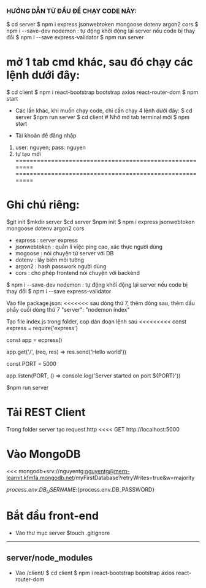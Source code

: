 ### HƯỚNG DẪN TỪ ĐẦU ĐỂ CHẠY CODE NÀY:
$ cd server
$ npm i express jsonwebtoken mongoose dotenv argon2 cors
$ npm i --save-dev nodemon : tự động khởi động lại server nếu code bị thay đổi
$ npm i --save express-validator
$ npm run server
# mở 1 tab cmd khác, sau đó chạy các lệnh dưới đây:
$ cd client
$ npm i react-bootstrap bootstrap axios react-router-dom
$ npm start

- Các lần khác, khi muốn chạy code, chỉ cần chạy 4 lệnh dưới đây:
$ cd server
$npm run server
$ cd client # Nhớ mở tab terminal mới
$ npm start

- Tài khoản để đăng nhập
1. user: nguyen; pass: nguyen
2. tự tạo mới
========================================================
========================================================
# Ghi chú riêng:
$git init
$mkdir server
$cd server
$npm init 
$ npm i express jsonwebtoken mongoose dotenv argon2 cors
- express : server express 
- jsonwebtoken : quản lí việc ping cao, xác thực người dùng
- mogoose : nói chuyện từ server với DB
- dotenv : lấy biến môi tường 
- argon2 : hash passwork người dùng
- cors : cho phép frontend nói chuyện với backend

$ npm i --save-dev nodemon : tự động khởi động lại server nếu code bị thay đổi
$ npm i --save express-validator

Vào file package.json:
<<<<<<<
sau dòng thứ 7, thêm dòng sau, thêm dấu phẩy cuối dòng thứ 7 
	"server": "nodemon index"
>>>>>>

Tạo file index.js trong folder, cop dán đoạn lệnh sau
<<<<<<<<<
const express = require('express')

const app = ecpress()

app.get('/', (req, res) => res.send('Hello world'))

const PORT = 5000

app.listen(PORT, () => console.log('Server started on port ${PORT}'))
>>>>>>>>>

$npm run server

# Tải REST Client

Trong folder server tạo request.http
<<<<
GET http://localhost:5000
>>>>

# Vào MongoDB 
<<<
mongodb+srv://nguyentg:nguyentg@mern-learnit.kfm1a.mongodb.net/myFirstDatabase?retryWrites=true&w=majority
>>>
${process.env.DB_USERNAME}:${process.env.DB_PASSWORD}

# Bắt đầu front-end
- Vào thư mục server
$touch .gitignore
------
server/node_modules
------ 

- Vào /client/
$ cd client
$ npm i react-bootstrap bootstrap axios react-router-dom
